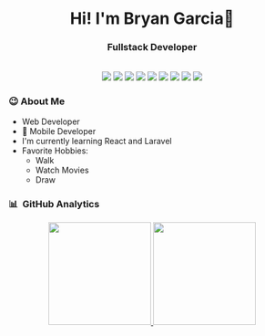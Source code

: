 <div align="center">
  <h1>Hi! I'm <span>Bryan Garcia</span>👋</h1>
  <h3>Fullstack Developer</h3>
</div>

<br>

<div align="center">
  <img src="https://img.shields.io/badge/Java-%23ff4e0a?style=plastic&logo=openjdk&labelColor=black">
  <img src="https://img.shields.io/badge/TypeScript-%230d379b?style=plastic&logo=typescript&labelColor=black">
  <img src="https://img.shields.io/badge/JavaScript-%23fafe16?style=plastic&logo=javascript&labelColor=black">
  <img src="https://img.shields.io/badge/Spring%20Boot-%23076d07?style=plastic&logo=spring&labelColor=black">
  <img src="https://img.shields.io/badge/HTML-%23ff3300?style=plastic&logo=HTML5&labelColor=black">
  <img src="https://img.shields.io/badge/CSS-%230660ff?style=plastic&logo=css3&logoColor=%230660ff&labelColor=black">
  <img src="https://img.shields.io/badge/Visual%20Studio%20Code-%231e83ff?style=plastic&logo=visualstudiocode&logoColor=%231e83ff&labelColor=black">
  <img src="https://img.shields.io/badge/GIT-%23ff3300?style=plastic&logo=git&labelColor=black">
  <img src="https://img.shields.io/badge/GITHUB-%23ffffff?style=plastic&logo=github&labelColor=black">
  
</div>

### 😉 About Me
  -  Web Developer
  - 📱 Mobile Developer
  -  I'm currently learning React and Laravel
  -  Favorite Hobbies:
       * Walk
       * Watch Movies
       * Draw

### 📊 &nbsp;GitHub Analytics

<p align="center">
  <a href="https://github.com/BryanGarcia25">
    <img height="180em" src="https://github-readme-stats-eight-theta.vercel.app/api?username=BryanGarcia25&show_icons=true&theme=algolia&include_all_commits=true&count_private=true"/>
    <img height="180em" src="https://github-readme-stats-eight-theta.vercel.app/api/top-langs/?username=BryanGarcia25&layout=compact&langs_count=8&theme=algolia"/>
  </a>
</p>

<!--
**BryanGarcia25/BryanGarcia25** is a ✨ _special_ ✨ repository because its `README.md` (this file) appears on your GitHub profile.

Here are some ideas to get you started:

- 🔭 I’m currently working on ...
- 🌱 I’m currently learning ...
- 👯 I’m looking to collaborate on ...
- 🤔 I’m looking for help with ...
- 💬 Ask me about ...
- 📫 How to reach me: ...
- 😄 Pronouns: ...
- ⚡ Fun fact: ...
-->
